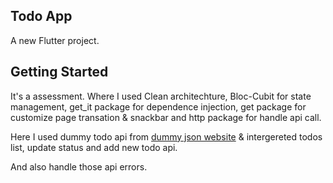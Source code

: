 ## Todo App

A new Flutter project.

## Getting Started

It's a assessment. Where I used Clean architechture, Bloc-Cubit for state management, get_it package for dependence injection, get package for customize page transation & snackbar and http package for handle api call. 

Here I used dummy todo api from [dummy json website](https://dummyjson.com/docs/todos#todos-user) & intergereted todos list, update status and add new todo api. 

And also handle those api errors.

